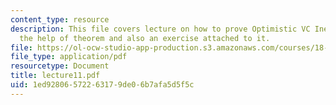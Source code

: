 ```yaml
---
content_type: resource
description: This file covers lecture on how to prove Optimistic VC Inequality with
  the help of theorem and also an exercise attached to it.
file: https://ol-ocw-studio-app-production.s3.amazonaws.com/courses/18-465-topics-in-statistics-statistical-learning-theory-spring-2007/1ed92806572263179de06b7afa5d5f5c_lecture11.pdf
file_type: application/pdf
resourcetype: Document
title: lecture11.pdf
uid: 1ed92806-5722-6317-9de0-6b7afa5d5f5c
---
```

